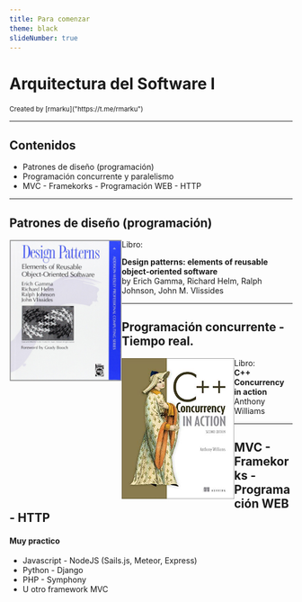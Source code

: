 ```yaml
---
title: Para comenzar
theme: black
slideNumber: true
---
```


# Arquitectura del Software I
<small>
Created by <i class="fab fa-telegram"></i>
[rmarku]("https://t.me/rmarku")
</small>

---
## Contenidos

* Patrones de diseño (programación)
* Programación concurrente y paralelismo
* MVC - Framekorks - Programación WEB - HTTP

---
## Patrones de diseño (programación)
<img src="images/GOF.jpg" alt="" style="width:200px; float:left;">
Libro:

**Design patterns: elements of reusable object-oriented software**<br>
by Erich Gamma, Richard Helm, Ralph Johnson, John M. Vlissides


---
##  Programación concurrente - Tiempo real.
<img src="images/Concurrency.png" alt="" style="width:200px; float:left;">
Libro:<br>
<b>C++ Concurrency in action</b><br>
Anthony Williams

---
##  MVC - Framekorks - Programación WEB - HTTP
#### Muy practico

* Javascript - NodeJS (Sails.js, Meteor, Express)
* Python - Django
* PHP - Symphony
* U otro framework MVC



